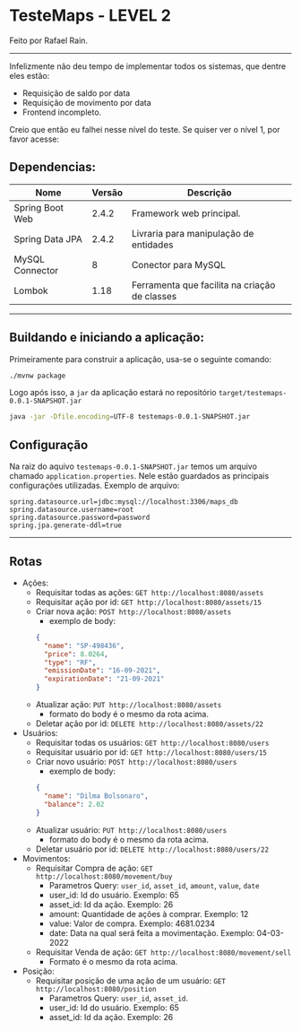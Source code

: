 # TesteMaps - LEVEL 2
Feito por Rafael Rain.
_____

Infelizmente não deu tempo de implementar todos os sistemas, que dentre eles estão:
- Requisição de saldo por data
- Requisição de movimento por data
- Frontend incompleto.

Creio que então eu falhei nesse nível do teste.
Se quiser ver o nível 1, por favor acesse: 

## Dependencias: 
| Nome | Versão | Descrição |
| --- | --- | --- |
| Spring Boot Web | 2.4.2 | Framework web principal. |
| Spring Data JPA | 2.4.2 | Livraria para manipulação de entidades |
| MySQL Connector | 8 | Conector para MySQL |
| Lombok | 1.18 | Ferramenta que facilita na criação de classes |
_____


## Buildando e iniciando a aplicação:
Primeiramente para construir a aplicação, usa-se o seguinte comando:
```bash
./mvnw package
```

Logo após isso, a `jar` da aplicação estará no repositório `target/testemaps-0.0.1-SNAPSHOT.jar`
```bash
java -jar -Dfile.encoding=UTF-8 testemaps-0.0.1-SNAPSHOT.jar
```

## Configuração
Na raiz do aquivo `testemaps-0.0.1-SNAPSHOT.jar` temos um arquivo chamado `application.properties`. 
Nele estão guardados as principais configurações utilizadas.
Exemplo de arquivo:
```properties
spring.datasource.url=jdbc:mysql://localhost:3306/maps_db
spring.datasource.username=root
spring.datasource.password=password
spring.jpa.generate-ddl=true
```
_____

## Rotas
- Ações:
  - Requisitar todas as ações: `GET http://localhost:8080/assets`
  - Requisitar ação por id: `GET http://localhost:8080/assets/15`
  - Criar nova ação: `POST http://localhost:8080/assets`
    - exemplo de body:
    ```json
    {
      "name": "SP-498436",
      "price": 8.0264,
      "type": "RF",
      "emissionDate": "16-09-2021",
      "expirationDate": "21-09-2021"
    }
    ```
  - Atualizar ação: `PUT http://localhost:8080/assets`
    - formato do body é o mesmo da rota acima.
  - Deletar ação por id: `DELETE http://localhost:8080/assets/22`
- Usuários:
  - Requisitar todas os usuários: `GET http://localhost:8080/users`
  - Requisitar usuário por id: `GET http://localhost:8080/users/15`
  - Criar novo usuário: `POST http://localhost:8080/users`
    - exemplo de body:
    ```json
    {
      "name": "Dilma Bolsonaro",
      "balance": 2.02
    }
    ```
  - Atualizar usuário: `PUT http://localhost:8080/users`
    - formato do body é o mesmo da rota acima.
  - Deletar usuário por id: `DELETE http://localhost:8080/users/22`
- Movimentos:
  - Requisitar Compra de ação: `GET http://localhost:8080/movement/buy`
    - Parametros Query: `user_id`, `asset_id`, `amount`, `value`, `date`
    - user_id: Id do usuário. Exemplo: 65
    - asset_id: Id da ação. Exemplo: 26
    - amount: Quantidade de ações à comprar. Exemplo: 12
    - value: Valor de compra. Exemplo: 4681.0234
    - date: Data na qual será feita a movimentação. Exemplo: 04-03-2022
  - Requisitar Venda de ação: `GET http://localhost:8080/movement/sell`
    - Formato é o mesmo da rota acima.
- Posição:
  - Requisitar posição de uma ação de um usuário: `GET http://localhost:8080/position`
    - Parametros Query: `user_id`, `asset_id`.
    - user_id: Id do usuário. Exemplo: 65
    - asset_id: Id da ação. Exemplo: 26
